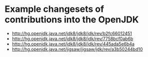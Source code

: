 # Example changesets of contributions into the OpenJDK

* http://hg.openjdk.java.net/jdk8/jdk8/jdk/rev/b2fc66012451
* http://hg.openjdk.java.net/jdk8/jdk8/jdk/rev/7758bcf0ab6b
* http://hg.openjdk.java.net/jdk8/jdk8/jdk/rev/445ada5e6b4a
* http://hg.openjdk.java.net/jigsaw/jigsaw/jdk/rev/a3b50244bd10
